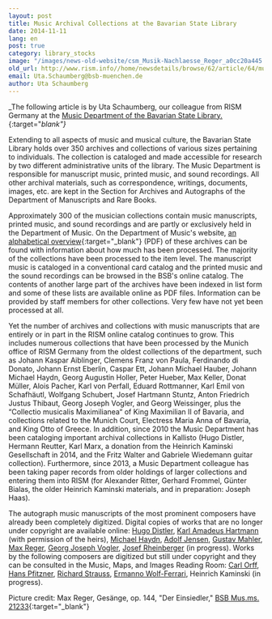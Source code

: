 ```yaml
---
layout: post
title: Music Archival Collections at the Bavarian State Library
date: 2014-11-11
lang: en
post: true
category: library_stocks
image: "/images/news-old-website/csm_Musik-Nachlaesse_Reger_a0cc20a445.jpg"
old_url: http://www.rism.info//home/newsdetails/browse/62/article/64/music-archival-collections-at-the-bavarian-state-library.html
email: Uta.Schaumberg@bsb-muenchen.de
author: Uta Schaumberg
---
```



_The following article is by Uta Schaumberg, our colleague from RISM Germany at the [Music Department of the Bavarian State Library.](https://www.bsb-muenchen.de/die-bayerische-staatsbibliothek/abteilungen/musikabteilung/){:target="_blank"}_

Extending to all aspects of music and musical culture, the Bavarian State Library holds over 350 archives and collections of various sizes pertaining to individuals. The collection is cataloged and made accessible for research by two different administrative units of the library. The Music Department is responsible for manuscript music, printed music, and sound recordings. All other archival materials, such as correspondence, writings, documents, images, etc. are kept in the Section for Archives and Autographs of the Department of Manuscripts and Rare Books.



Approximately 300 of the musician collections contain music manuscripts, printed music, and sound recordings and are partly or exclusively held in the Department of Music. On the Department of Music's website, [an alphabetical overview](http://www.bsb-muenchen.de/fileadmin/imageswww/images140x70/musikabteilung/Nachlassgesamtverzeichnis_M.pdf){:target="_blank"} (PDF) of these archives can be found with information about how much has been processed. The majority of the collections have been processed to the item level. The manuscript music is cataloged in a conventional card catalog and the printed music and the sound recordings can be browsed in the BSB's online catalog. The contents of another large part of the archives have been indexed in list form and some of these lists are available online as PDF files. Information can be provided by staff members for other collections. Very few have not yet been processed at all.

Yet the number of archives and collections with music manuscripts that are entirely or in part in the RISM online catalog continues to grow. This includes numerous collections that have been processed by the Munich office of RISM Germany from the oldest collections of the department, such as Johann Kaspar Aiblinger, Clemens Franz von Paula, Ferdinando di Donato, Johann Ernst Eberlin, Caspar Ett, Johann Michael Hauber, Johann Michael Haydn, Georg Augustin Holler, Peter Hueber, Max Keller, Donat Müller, Alois Pacher, Karl von Perfall, Eduard Rottmanner, Karl Emil von Schafhäutl, Wolfgang Schubert, Josef Hartmann Stuntz, Anton Friedrich Justus Thibaut, Georg Joseph Vogler, and Georg Weissinger, plus the “Collectio musicalis Maximilianea“ of King Maximilian II of Bavaria, and collections related to the Munich Court, Electress Maria Anna of Bavaria, and King Otto of Greece. In addition, since 2010 the Music Department has been cataloging important archival collections in Kallisto (Hugo Distler, Hermann Reutter, Karl Marx, a donation from the Heinrich Kaminski Gesellschaft in 2014, and the Fritz Walter and Gabriele Wiedemann guitar collection). Furthermore, since 2013, a Music Department colleague has been taking paper records from older holdings of larger collections and entering them into RISM (for Alexander Ritter, Gerhard Frommel, Günter Bialas, the older Heinrich Kaminski materials, and in preparation: Joseph Haas).

The autograph music manuscripts of the most prominent composers have already been completely digitized. Digital copies of works that are no longer under copyright are available online: [Hugo Distler](http://www.digitale-sammlungen.de/index.html?c=kurzauswahl&l=de&adr=daten.digitale-sammlungen.de/~db/ausgaben/uni_ausgabe.html?projekt=1384445023), [Karl Amadeus Hartmann](http://www.bsb-muenchen.de/die-bayerische-staatsbibliothek/abteilungen/musikabteilung/nachlass-ka-hartmann/) (with permission of the heirs), [Michael Haydn](http://www.digitale-sammlungen.de/index.html?c=kurzauswahl&l=de&adr=daten.digitale-sammlungen.de/~db/ausgaben/uni_ausgabe.html?projekt=1384445203), [Adolf Jensen](http://www.digitale-sammlungen.de/index.html?c=kurzauswahl&l=de&adr=daten.digitale-sammlungen.de/~db/ausgaben/uni_ausgabe.html?projekt=1384445660), [Gustav Mahler](http://www.digitale-sammlungen.de/index.html?c=kurzauswahl&l=de&adr=daten.digitale-sammlungen.de/~db/ausgaben/uni_ausgabe.html?projekt=1384445807), [Max Reger](http://www.digitale-sammlungen.de/index.html?c=kurzauswahl&l=de&adr=daten.digitale-sammlungen.de/~db/ausgaben/uni_ausgabe.html?projekt=1384445879), [Georg Joseph Vogler](http://www.digitale-sammlungen.de/index.html?c=kurzauswahl&l=de&adr=daten.digitale-sammlungen.de/~db/ausgaben/uni_ausgabe.html?projekt=1257941886), [Josef Rheinberger](http://www.digitale-sammlungen.de/index.html?c=kurzauswahl&l=de&adr=daten.digitale-sammlungen.de/~db/ausgaben/uni_ausgabe.html?projekt=1384445963) (in progress). Works by the following composers are digitized but still under copyright and they can be consulted in the Music, Maps, and Images Reading Room: [Carl Orff](http://www.digitale-sammlungen.de/index.html?c=kurzauswahl&l=de&adr=daten.digitale-sammlungen.de/~db/ausgaben/uni_ausgabe.html?projekt=1384446061), [Hans Pfitzner](http://www.digitale-sammlungen.de/index.html?c=kurzauswahl&l=de&adr=daten.digitale-sammlungen.de/~db/ausgaben/uni_ausgabe.html?projekt=1384446157), [Richard Strauss](http://www.digitale-sammlungen.de/index.html?c=kurzauswahl&l=de&adr=daten.digitale-sammlungen.de/~db/ausgaben/uni_ausgabe.html?projekt=1384446235), [Ermanno Wolf-Ferrari](http://www.digitale-sammlungen.de/index.html?c=kurzauswahl&l=de&adr=daten.digitale-sammlungen.de/~db/ausgaben/uni_ausgabe.html?projekt=1384446335), Heinrich Kaminski (in progress).



Picture credit: Max Reger, Gesänge, op. 144, "Der Einsiedler," [BSB Mus.ms. 21233](http://daten.digitale-sammlungen.de/bsb00049593/image_7){:target="_blank"}

<script type="text/javascript">var switchTo5x=true;</script><script type="text/javascript" src="http://w.sharethis.com/button/buttons.js"></script><script type="text/javascript">stLight.options({publisher: "9b601438-1ce1-49d8-bfd7-9cff5df54c17", doNotHash: false, doNotCopy: false, hashAddressBar: false});</script>


